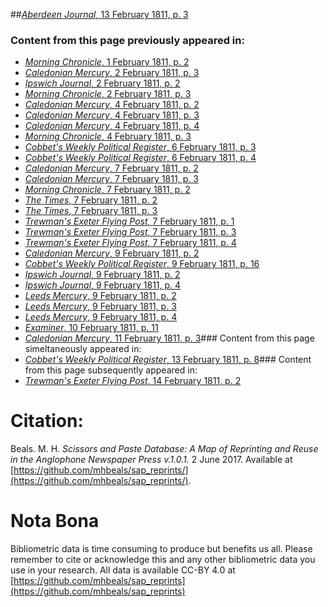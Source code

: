 ##[*Aberdeen Journal*, 13 February 1811, p. 3](https://mhbeals.github.io/sap_html/Aberdeen-Journal/Aberdeen-Journal-13-February-1811-p-3)

### Content from this page previously appeared in:
+ [*Morning Chronicle*, 1 February 1811, p. 2](https://mhbeals.github.io/sap_html/Morning-Chronicle/Morning-Chronicle-1-February-1811-p-2)
+ [*Caledonian Mercury*, 2 February 1811, p. 3](https://mhbeals.github.io/sap_html/Caledonian-Mercury/Caledonian-Mercury-2-February-1811-p-3)
+ [*Ipswich Journal*, 2 February 1811, p. 2](https://mhbeals.github.io/sap_html/Ipswich-Journal/Ipswich-Journal-2-February-1811-p-2)
+ [*Morning Chronicle*, 2 February 1811, p. 3](https://mhbeals.github.io/sap_html/Morning-Chronicle/Morning-Chronicle-2-February-1811-p-3)
+ [*Caledonian Mercury*, 4 February 1811, p. 2](https://mhbeals.github.io/sap_html/Caledonian-Mercury/Caledonian-Mercury-4-February-1811-p-2)
+ [*Caledonian Mercury*, 4 February 1811, p. 3](https://mhbeals.github.io/sap_html/Caledonian-Mercury/Caledonian-Mercury-4-February-1811-p-3)
+ [*Caledonian Mercury*, 4 February 1811, p. 4](https://mhbeals.github.io/sap_html/Caledonian-Mercury/Caledonian-Mercury-4-February-1811-p-4)
+ [*Morning Chronicle*, 4 February 1811, p. 3](https://mhbeals.github.io/sap_html/Morning-Chronicle/Morning-Chronicle-4-February-1811-p-3)
+ [*Cobbet's Weekly Political Register*, 6 February 1811, p. 3](https://mhbeals.github.io/sap_html/Cobbet's-Weekly-Political-Register/Cobbet's-Weekly-Political-Register-6-February-1811-p-3)
+ [*Cobbet's Weekly Political Register*, 6 February 1811, p. 4](https://mhbeals.github.io/sap_html/Cobbet's-Weekly-Political-Register/Cobbet's-Weekly-Political-Register-6-February-1811-p-4)
+ [*Caledonian Mercury*, 7 February 1811, p. 2](https://mhbeals.github.io/sap_html/Caledonian-Mercury/Caledonian-Mercury-7-February-1811-p-2)
+ [*Caledonian Mercury*, 7 February 1811, p. 3](https://mhbeals.github.io/sap_html/Caledonian-Mercury/Caledonian-Mercury-7-February-1811-p-3)
+ [*Morning Chronicle*, 7 February 1811, p. 2](https://mhbeals.github.io/sap_html/Morning-Chronicle/Morning-Chronicle-7-February-1811-p-2)
+ [*The Times*, 7 February 1811, p. 2](https://mhbeals.github.io/sap_html/The-Times/The-Times-7-February-1811-p-2)
+ [*The Times*, 7 February 1811, p. 3](https://mhbeals.github.io/sap_html/The-Times/The-Times-7-February-1811-p-3)
+ [*Trewman's Exeter Flying Post*, 7 February 1811, p. 1](https://mhbeals.github.io/sap_html/Trewman's-Exeter-Flying-Post/Trewman's-Exeter-Flying-Post-7-February-1811-p-1)
+ [*Trewman's Exeter Flying Post*, 7 February 1811, p. 3](https://mhbeals.github.io/sap_html/Trewman's-Exeter-Flying-Post/Trewman's-Exeter-Flying-Post-7-February-1811-p-3)
+ [*Trewman's Exeter Flying Post*, 7 February 1811, p. 4](https://mhbeals.github.io/sap_html/Trewman's-Exeter-Flying-Post/Trewman's-Exeter-Flying-Post-7-February-1811-p-4)
+ [*Caledonian Mercury*, 9 February 1811, p. 2](https://mhbeals.github.io/sap_html/Caledonian-Mercury/Caledonian-Mercury-9-February-1811-p-2)
+ [*Cobbet's Weekly Political Register*, 9 February 1811, p. 16](https://mhbeals.github.io/sap_html/Cobbet's-Weekly-Political-Register/Cobbet's-Weekly-Political-Register-9-February-1811-p-16)
+ [*Ipswich Journal*, 9 February 1811, p. 2](https://mhbeals.github.io/sap_html/Ipswich-Journal/Ipswich-Journal-9-February-1811-p-2)
+ [*Ipswich Journal*, 9 February 1811, p. 4](https://mhbeals.github.io/sap_html/Ipswich-Journal/Ipswich-Journal-9-February-1811-p-4)
+ [*Leeds Mercury*, 9 February 1811, p. 2](https://mhbeals.github.io/sap_html/Leeds-Mercury/Leeds-Mercury-9-February-1811-p-2)
+ [*Leeds Mercury*, 9 February 1811, p. 3](https://mhbeals.github.io/sap_html/Leeds-Mercury/Leeds-Mercury-9-February-1811-p-3)
+ [*Leeds Mercury*, 9 February 1811, p. 4](https://mhbeals.github.io/sap_html/Leeds-Mercury/Leeds-Mercury-9-February-1811-p-4)
+ [*Examiner*, 10 February 1811, p. 11](https://mhbeals.github.io/sap_html/Examiner/Examiner-10-February-1811-p-11)
+ [*Caledonian Mercury*, 11 February 1811, p. 3](https://mhbeals.github.io/sap_html/Caledonian-Mercury/Caledonian-Mercury-11-February-1811-p-3)### Content from this page simeltaneously appeared in:
+ [*Cobbet's Weekly Political Register*, 13 February 1811, p. 8](https://mhbeals.github.io/sap_html/Cobbet's-Weekly-Political-Register/Cobbet's-Weekly-Political-Register-13-February-1811-p-8)### Content from this page subsequently appeared in:
+ [*Trewman's Exeter Flying Post*, 14 February 1811, p. 2](https://mhbeals.github.io/sap_html/Trewman's-Exeter-Flying-Post/Trewman's-Exeter-Flying-Post-14-February-1811-p-2)
                    
# Citation: 

Beals. M. H. *Scissors and Paste Database: A Map of Reprinting and Reuse in the Anglophone Newspaper Press v.1.0.1.* 2 June 2017. Available at [https://github.com/mhbeals/sap_reprints/](https://github.com/mhbeals/sap_reprints/). 
                    
# Nota Bona

Bibliometric data is time consuming to produce but benefits us all. Please remember to cite or acknowledge this and any other bibliometric data you use in your research. All data is available CC-BY 4.0 at [https://github.com/mhbeals/sap_reprints](https://github.com/mhbeals/sap_reprints)